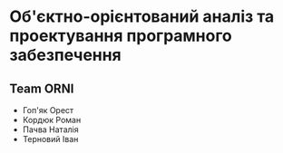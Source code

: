# Об'єктно-орієнтований аналіз та проектування програмного забезпечення

## Team ORNI
- Гоп'як Орест
- Кордюк Роман
- Пачва Наталія
- Терновий Іван
